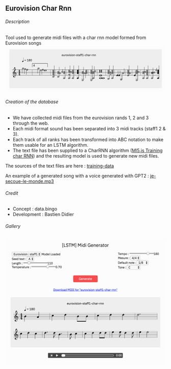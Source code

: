 ## Eurovision Char Rnn

###### Description

Tool used to generate midi files with a char rnn model formed from Eurovision songs
![Generated Staff](readme-assets/staff1-char-rnn.png)

###### Creation of the database

- We have collected midi files from the eurovision rands 1, 2 and 3 through the web.
- Each midi format sound has been separated into 3 midi tracks (staff1 2 & 3).
- Each track of all ranks has been transformed into ABC notation to make them usable for an LSTM algorithm.
- The text file has been supplied to a CharRNN algorithm ([Ml5.js Training char RNN](https://github.com/ml5js/training-charRNN)) and the resulting model is used to generate new midi files.

The sources of the text files are here : [training-data](training-data)

An example of a generated song with a voice generated with GPT2 : [je-secoue-le-monde.mp3](readme-assets/je-secoue-le-monde.mp3)

###### Credit

- Concept : data.bingo
- Development : Bastien Didier

###### Gallery

![Web interface](readme-assets/web-interface.png)